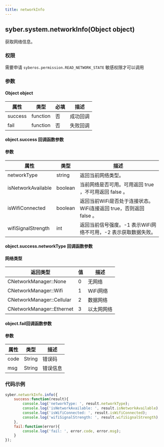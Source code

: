 ```yaml
---
title: networkInfo
---
```


## syber.system.networkInfo(Object object)

获取网络信息。

### 权限
需要申请 `syberos.permission.READ_NETWORK_STATE` 敏感权限才可以调用

### 参数

#### Object object

| 属性    | 类型     | 必填 | 描述                                                         |
| ------- | -------- | -------- | ------------------------------------------------------------ |
| success | function | 否       | 成功回调                                       |
| fail    | function | 否       | 失败回调                                       |

#### object.success 回调函数参数
#### 参数
| 属性           | 类型    | 描述                                 |
| -------------- | ------  | ------------------------------------ |
| networkType               | string  | 返回当前网络类型。|
| isNetworkAvailable        | boolean   | 当前网络是否可用。可用返回 true ，不可用返回 false 。      |
| isWifiConnected           | boolean   | 返回当前WiFi是否处于连接状态。WiFi连接返回 true，否则返回 false 。|
| wifiSignalStrength        | int   |返回当前信号强度。-1 表示WiFi网络不可用，-2 表示获取数据失败。      |

#### object.success.networkType 回调函数参数
#### 网络类型 
| 返回类型                        | 值            | 描述                                 |
| --------------                | ------        | ------------------------------------ |
| CNetworkManager::None         | 0             | 无网络                                |
| CNetworkManager::Wifi	        | 1             | WiFi网络                              |
| CNetworkManager::Cellular	    | 2             | 数据网络                               |
| CNetworkManager::Ethernet	    | 3             | 以太网网络                             |


#### object.fail回调函数参数
#### 参数
| 属性 | 类型   | 描述     |
| ---- | ------ | -------- |
| code | String | 错误码   |
| msg  | String | 错误信息 |


### 代码示例
```js
syber.networkInfo.info({
	success:function(result){
        console.log('networkType: ', result.networkType);
        console.log('isNetworkAvailable: ', result.isNetworkAvailable);
        console.log('isWifiConnected: ', result.isWifiConnected);
        console.log('wifiSignalStrength: ', result.wifiSignalStrength);
    },
    fail:function(error){
        console.log('fail: ', error.code, error.msg);
    }
});
```